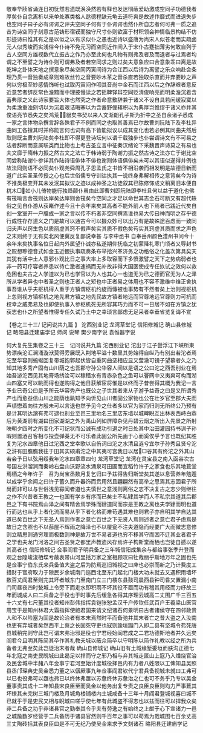 <!-- { "loadSidebar": true } -->
敬奉华牍省诵连日初怃然若遗既涣涣然若有释也发迷彻蔽爱助激成空同子功德我者厚矣仆自念离析以来单处寡类格人逖德程缺元龟去道符爽是故述作靡式而进退失步也空同子曰子必有谔谔之评夫空同子何有于仆谔谔也然仆所自志者何可弗一质之追昔为诗空同子刻意古范铸形宿镆而独守尺寸仆则欲富于材积领会神情临景构结不仿形迹诗曰惟其有之是以似之以有求似仆之愚也近诗以盛唐为尚宋人似苍老而实疏卤元人似秀峻而实浅俗今仆诗不免元习而空同近作间入于宋仆古蹇拙薄劣何敢自列于古人空同方雄视数代立振古之作乃亦至此何也凡物有则弗及者及而退者与过焉者均谓之不至譬之为诗仆则可谓弗及者若空同求之则过矣夫意象应曰合意象乖曰离是故乾坤之卦体天地之撰意象尽矣空同丙寅间诗为合江西以后诗为离譬之乐众响赴会条理乃贯一音独奏成章则难故丝竹之音要眇木革之音杀直若独取杀直而并弃要眇之声何以穷极至妙感情饰听也试取丙寅间作叩其音尚中金石而江西以后之作辞艰者意反近意苦者辞反常色澹黯而中理披慢读之若摇鞞铎耳空同贬清俊响亮而明柔澹沉着含蓄典厚之义此诗家要旨大体也然究之作者命意敷辞兼于诸义不设自具若闲缓寂寞以为柔澹重浊剜切以为沉着艰诘晦塞以为含蓄野俚辏积以为典厚岂惟缪于诸义亦并其俊语亮节悉失之矣鸿荒&#62674;&#63141;貇矣书契以来人文渐朗孔子斯为折中之圣自余诸子悉成一家之言体物杂撰言辞各殊君子不例而同之也取其善焉已尔故曹刘阮陆下及李杜异曲同工各擅其时并称能言何也词有高下皆能拟议以成其变化也若必例其同曲夫然后取则既主曹刘阮陆矣李杜即不得更登诗坛何以谓千载独步也仆尝谓诗文有不可易之法者辞断而意属联类而比物也上考古圣立言中征秦汉绪论下采魏晋声诗莫之有易也夫文靡于隋韩力振之然古文之法亡于韩诗弱于陶谢力振之然古诗之法亦亡于谢比空同尝称陆谢仆参详其作陆诗语俳体不俳也谢则体语俱俳矣未可以其语似遂得并例也故法同则语不必同矣仆观尧舜周孔子思孟氏之书皆不相沿袭而相发明是故德日新而道广此实圣圣传授之心也后世俗儒专守训诂执其一说终身弗解相传之意背矣今为诗不推类极变开其未发泯其拟议之迹以成神圣之功徒叙其已陈修饰成文稍离旧本便自杌木□&#63078;如小儿倚物能行独趋颠仆虽由此即曹刘即阮陆即李杜且何以益于道化也佛有筏喻言舍筏则达岸矣达岸则舍筏矣今空同之才足以命世其志金石可断又有超代轶俗之见自仆游从获睹作述今且十余年来矣其高者不能外前人也下焉者已践近代矣自创一堂室开一户牖成一家之言以传不朽者非空同撰焉谁也易大传曰神而明之存乎德行成性存存道义之门是故可以通古今可以摄众妙可以出万有是故殊途百虑而一致同归夫声以窍生色以质丽虚其窍不假声矣实其质不假色矣苟实其窍虚其质而求之声色之末则终于无有矣北风便冀反复鄙说幸甚 
与李中丞书 
自奉岳州颜色澧州书问今十余年来矣执事名位日起内外属望仆诚亦私遂期仰抚临之初蒙降礼寒门顷者又辱封书之贶想聆德音式如金玉近覩执事疏奏条布举拾兴革济务之功格俗之化盖次第具矣天其犹有活中土人意邪仆观比日之事大率上多取容而下多愤激譬之天下之势病弱者也非一药可疗容者养患以待亡激者速祸而无补故非得大国医使成专任奺试之效何以救危困也夫古之人学道以为已也学官以为人也其心一也道无为已之德而官无为人之泽所从学者异也中者圣之则也正者人之矩也中正者易之体用也不容不激维中维正舍执事吾谁从乎夫枢机得人重于方镇谓枢机约旋而慱被也事势有不然者矣上治则视枢机上忽则视方镇枢机之地先君方镇之地先民故方镇者地远而官尊地远官尊则力可抗而权幸之威弗易及也即使执事入参枢机死无所容其巧力而不可一日居不如在方镇之犹获志也仆之所望者惟得专任久试乃土中之幸琐言鄙虑无足采者幸垂省览复诲不宣

【卷之三十三/ 记问说共九篇 】
沱西别业记
龙湾草堂记
信阳修城记
确山县修城记 
略阳县迁建庙学记 
师问 
说琴 
樊少南字说
袁惟器字说

何大复先生集卷之三十三　记问说共九篇
沱西别业记 
沱出于江子尝浮江下峡所束势漂疾沦汇澜涌漩洑莫得旁展既入荆地平溢十数里其势始得自纵乃有别出若沱者焉沱至华容则蜿蜒回复带城抱郭起伏皆自重冈曲垄相应显又莹澈可镜子望慕者久之乃知其地多秀产固有山川荫之也吾郡守孙公华容人间以是语之公曰沱之西吾别业在焉始吾游沱西见其地膏场绣浍可以稼穑水有青赤杂色之鱼可以罾网中又夷爽可构而湖山四塞又可以眺而得也遂购得之他日获解宦将惟是以终而子昔尝得其概为我记一言予业已奇公曰是予所云华容秀产也既公之子世其者来从子游予益奇之曰是又所谓秀产也而愈益信山川之能荫也孰知予向忻见山川者固公家物也公在壮岁官至郡大夫而声绩懋着向往方殷未可以言退也然予见今之仕者多以官为家而归则无所终公乃预有是计其明达邈有弗可逮也别业至邑三里地名三里店东墙以城睥睨互出林表西峙白鼎后为黄湖前有湖曰田家湖湖之外为禹山列如屏障杂见丹碧云烟之所出入先景之所射映朝夕四时之所变化不可纪状而公诚有成功引退之时日处其中治田灌园持书训子孙暇则置酒召客相与投壶弹棊无不可乐者此固公所先画于心而奚俟乎予言也既纪其胜复为沱水四章他日过沱西之堂幸歌以自侑词曰沱之水清且涟兮宜尔子孙秀且贤兮沱之浒有田膴膴我往于田其实硕甫沱之中其夷可宫我日以居&#62730;□谷其有终沱之外其山若会予日以弦用绥我年沱水四章章四句
龙湾草堂记 
龙湾在灵宝县之南入函谷次古号国左洪溜涧而秦岭右盘山沃野流水涌泉可田圃而宜稻竹许子之家食也乐其地葺堂焉栖之今年许子　召为尚宝丞数月复乞归曰予兹得告归斯堂矣其遂以息营养年勉遁以成学乎余闻之曰许子蓄久而升器饰而贲用然且翩翩然有高举之思焉其志固君子所尚而非可以与世俗浅见寡闻者道也夫慎世之意浅则离俗之志不决复古之志少则继往之作不兴昔者王教之一也国有学乡有序而已矣士不私肄其学而人不私宗其道其后郡邑之下有书院焉山泽之间有精舍焉学殊而肄道同而宗是王教之离也夫学肄而明也道行而达也从乎上者化流而易从乎下者化格而难苟遇其难也则君子亦自明其学自达其道已矣百世之下无圣人焉则作者之意亡百世之下无贤人焉则述者之意亡君子虑焉是故日之含照也不以蔀屋不辉雨之降泽也不以覆瓮不注夫道隐而经要广大而微志意修则立精思则通穷理而极数则神是故万世不易者道也穷不移其守而困不迁其业者君子之学也夫龙门河洛之间古圣贤之都里声教遗风存焉许子构斯堂而栖也岂徒自遁以遂其高者也
信阳修城记 
佥事阎君子明兵备之三年城信阳成集余与都给事张季升登而观之台隍峻浚栖堞亏蔽表带山河里括万家之室相顾叹曰牡哉丽乎斯地万年之固也先是佥事宁伯东氏来兵备值大盗之后为防焉巡旧城视之曰庳也必崇而新之乃计费度工措财于官府取力于隙民岁余城南门迤西北至东门起北门楼大功未就去又遇积雨墙坏数百丈阎君至则完其坏者城东门至南门立三门楼东县鼓司晨西县钟司昏又置漏小南门司昼夜四时甃城上令旁下而走水即积雨不坏其役不亟而功有稽其用经而力纾故三年而城成人曰二兵备之于役也于时事先后缓急各得其序理云城高二丈围广千三百五十六丈有七尺董其役者知州彭伟指挥袁铠张恕孟汉千户传钦任武百户王羲梁山医官周宝于是知州林君大霜指挥使鲍君国来请文纪诸石何景明曰古者诸侯守在四邻政贵人和不以险塞为固是故论治者有本末焉然时平而备弛并其末者亡之昔大盗之入汝南也吏有弃城者矣然西平上蔡之长固死守吏也寇则踰垣蹋门入即二县有坚城令弗死唐县城稍完则守此岂可谓末弗治邪是役也宁君经始阎君成之二君功德斯地者并久远矣阎君今且明其陈简其卒作其礼教夫城以蔽众简卒以守明陈以简作礼教以经之所为兵备者无弗至矣此岂徒治末者哉
确山县修城记
确山旧有土城缘堑委垣而肤沟正德七年北寇之南吏民睨城曰此曷足以捍而守之邪乃相与弃其城走匿山上寇乃入燔烧官治及民舍城中半赭八年佥事宁君河至始计度城役择邑内有力者八姓限以工俾知县吴照县丞邝琛典史吴金悉力董之以僝厥事九年佥事阎君钦代宁君兵备视城未就曰工弗可以已也役弗可以亟也弗已以终休弗亟以苏惫终休苏惫治之仁也可不务乎乃专以吴金董事责其成十二年知县宋良臣至而吴金以他务出复专责之良臣良臣则均力严事葺其坏缭其未完树三城门楼及月城角楼铺楼内土城咸备十三年十月阎君登城视喜曰城不已就乎于是吏民又相与睨城曰嗟乎使七年有此城盗不得志也以兹而往可以捍我众矣非二兵备之功乎非诸县官之勤奉其令乎夫有劳逸之有始终之上猷于心下宣诸力一邑之城踰数岁经营于二兵备历于诸县官然则千百年之事可以苟焉为哉城围七百余丈高三丈陶砖括其表良臣曰是不可无纪乃使吴金来求予文刻诸石 
略阳县迁建庙学记
